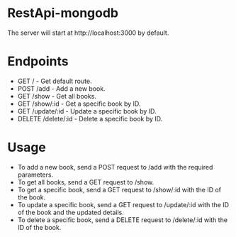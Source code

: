 # RestApi-mongodb
The server will start at http://localhost:3000 by default.

# Endpoints
<ul>
<li>GET / - Get default route.</li>
<li>POST /add - Add a new book.</li>
<li>GET /show - Get all books.</li>
<li>GET /show/:id - Get a specific book by ID.</li>
<li>GET /update/:id - Update a specific book by ID.</li>
<li>DELETE /delete/:id - Delete a specific book by ID.</li>
</ul>

# Usage
<ul>
<li>To add a new book, send a POST request to /add with the required parameters.</li>
<li>To get all books, send a GET request to /show.</li>
<li>To get a specific book, send a GET request to /show/:id with the ID of the book.</li>
<li>To update a specific book, send a GET request to /update/:id with the ID of the book and the updated details.</li>
<li>To delete a specific book, send a DELETE request to /delete/:id with the ID of the book.</li>
</ul>
